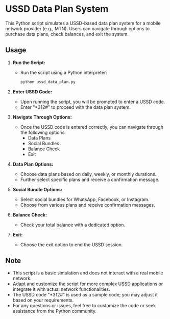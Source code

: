 # USSD Data Plan System

This Python script simulates a USSD-based data plan system for a mobile network provider (e.g., MTN). Users can navigate through options to purchase data plans, check balances, and exit the system.

## Usage

1. **Run the Script:**
   - Run the script using a Python interpreter:
     ```bash
     python ussd_data_plan.py
     ```
2. **Enter USSD Code:**
   - Upon running the script, you will be prompted to enter a USSD code.
   - Enter "*312#" to proceed with the data plan system.

3. **Navigate Through Options:**
   - Once the USSD code is entered correctly, you can navigate through the following options:
     - Data Plans
     - Social Bundles
     - Balance Check
     - Exit

4. **Data Plan Options:**
   - Choose data plans based on daily, weekly, or monthly durations.
   - Further select specific plans and receive a confirmation message.

5. **Social Bundle Options:**
   - Select social bundles for WhatsApp, Facebook, or Instagram.
   - Choose from various plans and receive confirmation messages.

6. **Balance Check:**
   - Check your total balance with a dedicated option.

7. **Exit:**
   - Choose the exit option to end the USSD session.

## Note

- This script is a basic simulation and does not interact with a real mobile network.
- Adapt and customize the script for more complex USSD applications or integrate it with actual network functionalities.
- The USSD code "*312#" is used as a sample code; you may adjust it based on your requirements.
- For any questions or issues, feel free to customize the code or seek assistance from the Python community.
